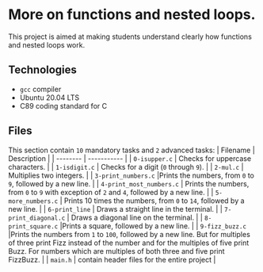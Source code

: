 # More on functions and nested loops.
This project is aimed at making students understand clearly how functions and nested
loops work.
## Technologies
* `gcc` compiler
* Ubuntu 20.04 LTS
* C89 coding standard for C
## Files
This section contain `10` mandatory tasks and `2` advanced tasks:
| Filename | Description |
| -------- | ----------- |
| `0-isupper.c` | Checks for uppercase characters. |
| `1-isdigit.c` | Checks for a digit (`0` through `9`). |
| `2-mul.c` | Multiplies two integers. |
| `3-print_numbers.c` |Prints the numbers, from `0` to `9`, followed by a new line.  |
| `4-print_most_numbers.c` | Prints the numbers, from `0` to `9` with exception of `2` and `4`, followed by a new line. |
| `5-more_numbers.c` | Prints 10 times the numbers, from `0` to `14`, followed by a new line. |
| `6-print_line` | Draws a straight line in the terminal. |
| `7-print_diagonal.c` | Draws a diagonal line on the terminal. |
| `8-print_square.c` |Prints a square, followed by a new line.  |
| `9-fizz_buzz.c` |Prints the numbers from `1` to `100`, followed by a new line. But for multiples of three print Fizz instead of the number and for the multiples of five print Buzz. For numbers which are multiples of both three and five print FizzBuzz.  |
| `main.h` | contain header files for the entire project |

